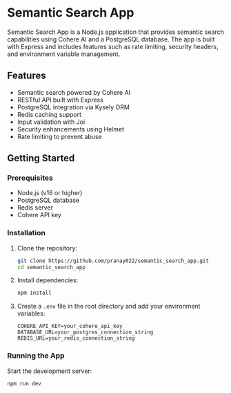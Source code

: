 # Semantic Search App

Semantic Search App is a Node.js application that provides semantic search capabilities using Cohere AI and a PostgreSQL database. The app is built with Express and includes features such as rate limiting, security headers, and environment variable management.

## Features

- Semantic search powered by Cohere AI
- RESTful API built with Express
- PostgreSQL integration via Kysely ORM
- Redis caching support
- Input validation with Joi
- Security enhancements using Helmet
- Rate limiting to prevent abuse

## Getting Started

### Prerequisites

- Node.js (v16 or higher)
- PostgreSQL database
- Redis server
- Cohere API key

### Installation

1. Clone the repository:
    ```bash
    git clone https://github.com/pranay022/semantic_search_app.git
    cd semantic_search_app
    ```

2. Install dependencies:
    ```bash
    npm install
    ```

3. Create a `.env` file in the root directory and add your environment variables:
    ```
    COHERE_API_KEY=your_cohere_api_key
    DATABASE_URL=your_postgres_connection_string
    REDIS_URL=your_redis_connection_string
    ```

### Running the App

Start the development server:
```bash
npm run dev